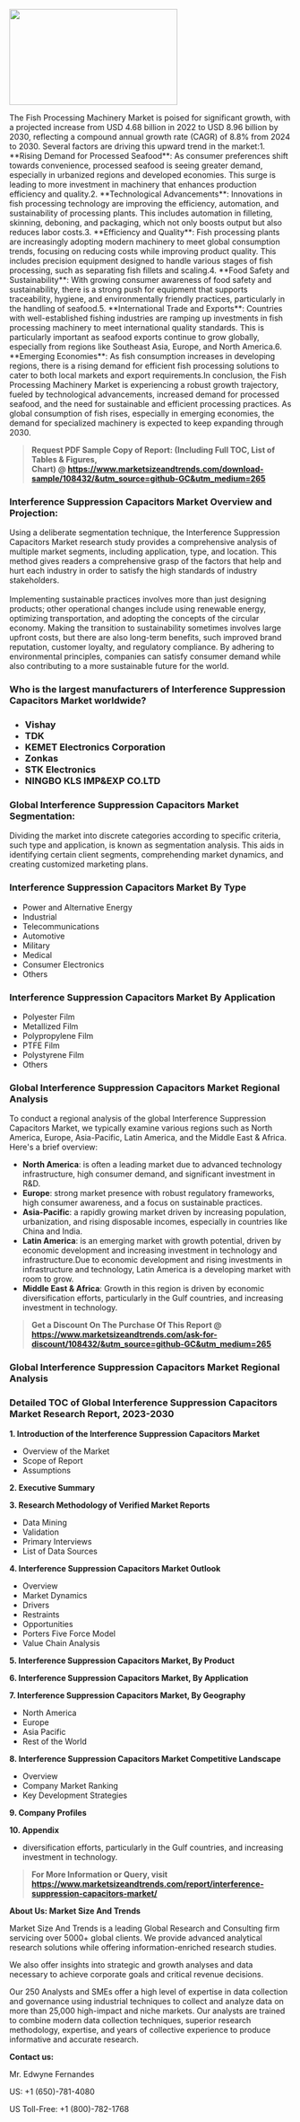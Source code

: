 <p><img class="alignnone size-medium wp-image-20088" src="https://ffe5etoiles.com/wp-content/uploads/2024/12/MST1-300x171.png" alt="" width="300" height="171" /></p>The Fish Processing Machinery Market is poised for significant growth, with a projected increase from USD 4.68 billion in 2022 to USD 8.96 billion by 2030, reflecting a compound annual growth rate (CAGR) of 8.8% from 2024 to 2030. Several factors are driving this upward trend in the market:1. **Rising Demand for Processed Seafood**: As consumer preferences shift towards convenience, processed seafood is seeing greater demand, especially in urbanized regions and developed economies. This surge is leading to more investment in machinery that enhances production efficiency and quality.2. **Technological Advancements**: Innovations in fish processing technology are improving the efficiency, automation, and sustainability of processing plants. This includes automation in filleting, skinning, deboning, and packaging, which not only boosts output but also reduces labor costs.3. **Efficiency and Quality**: Fish processing plants are increasingly adopting modern machinery to meet global consumption trends, focusing on reducing costs while improving product quality. This includes precision equipment designed to handle various stages of fish processing, such as separating fish fillets and scaling.4. **Food Safety and Sustainability**: With growing consumer awareness of food safety and sustainability, there is a strong push for equipment that supports traceability, hygiene, and environmentally friendly practices, particularly in the handling of seafood.5. **International Trade and Exports**: Countries with well-established fishing industries are ramping up investments in fish processing machinery to meet international quality standards. This is particularly important as seafood exports continue to grow globally, especially from regions like Southeast Asia, Europe, and North America.6. **Emerging Economies**: As fish consumption increases in developing regions, there is a rising demand for efficient fish processing solutions to cater to both local markets and export requirements.In conclusion, the Fish Processing Machinery Market is experiencing a robust growth trajectory, fueled by technological advancements, increased demand for processed seafood, and the need for sustainable and efficient processing practices. As global consumption of fish rises, especially in emerging economies, the demand for specialized machinery is expected to keep expanding through 2030.</p><blockquote id="" class=""><strong>Request PDF Sample Copy of Report: (Including Full TOC, List of Tables &amp; Figures, Chart)&nbsp;@&nbsp;<strong><a href="https://www.marketsizeandtrends.com/download-sample/108432/&utm_source=github-GC&utm_medium=265" target="_blank">https://www.marketsizeandtrends.com/download-sample/108432/&utm_source=github-GC&utm_medium=265</a></strong></strong></blockquote><h3 id="" class="">Interference Suppression Capacitors Market&nbsp;Overview and Projection:</h3><p id="" class="">Using a deliberate segmentation technique, the Interference Suppression Capacitors Market research study provides a comprehensive analysis of multiple market segments, including application, type, and location. This method gives readers a comprehensive grasp of the factors that help and hurt each industry in order to satisfy the high standards of industry stakeholders. <br /> <br />Implementing sustainable practices involves more than just designing products; other operational changes include using renewable energy, optimizing transportation, and adopting the concepts of the circular economy. Making the transition to sustainability sometimes involves large upfront costs, but there are also long-term benefits, such improved brand reputation, customer loyalty, and regulatory compliance. By adhering to environmental principles, companies can satisfy consumer demand while also contributing to a more sustainable future for the world.</p><h3 id="" class="">Who is the largest manufacturers of&nbsp;Interference Suppression Capacitors Market worldwide?</h3><h3 class=""><p><ul><li>Vishay </li><li> TDK </li><li> KEMET Electronics Corporation </li><li> Zonkas </li><li> STK Electronics </li><li> NINGBO KLS IMP&EXP CO.LTD</li></ul></p></h3><h3 id="" class="">Global&nbsp;Interference Suppression Capacitors Market Segmentation:</h3><p id="" class="">Dividing the market into discrete categories according to specific criteria, such type and application, is known as segmentation analysis. This aids in identifying certain client segments, comprehending market dynamics, and creating customized marketing plans.</p><h3 id="" class="">Interference Suppression Capacitors Market&nbsp;By Type</h3><p><p><ul><li>Power and Alternative Energy</li><li> Industrial</li><li> Telecommunications</li><li> Automotive</li><li> Military</li><li> Medical</li><li> Consumer Electronics</li><li> Others</p></li></ul></p></p><h3 id="" class="">Interference Suppression Capacitors Market&nbsp;By Application</h3><p class=""><p><ul><li>Polyester Film</li><li> Metallized Film</li><li> Polypropylene Film</li><li> PTFE Film</li><li> Polystyrene Film</li><li> Others</li></ul></p></p><h3 id="" class="">Global Interference Suppression Capacitors Market Regional Analysis</h3><p id="" class="">To conduct a regional analysis of the global Interference Suppression Capacitors Market, we typically examine various regions such as North America, Europe, Asia-Pacific, Latin America, and the Middle East &amp; Africa. Here's a brief overview:</p><ul><li><strong>North America</strong>: is often a leading market due to advanced technology infrastructure, high consumer demand, and significant investment in R&amp;D.</li><li><strong>Europe</strong>: strong market presence with robust regulatory frameworks, high consumer awareness, and a focus on sustainable practices.</li><li><strong>Asia-Pacific</strong>: a rapidly growing market driven by increasing population, urbanization, and rising disposable incomes, especially in countries like China and India.</li><li><strong>Latin America</strong>: is an emerging market with growth potential, driven by economic development and increasing investment in technology and infrastructure.Due to economic development and rising investments in infrastructure and technology, Latin America is a developing market with room to grow.</li><li><strong>Middle East &amp; Africa</strong>: Growth in this region is driven by economic diversification efforts, particularly in the Gulf countries, and increasing investment in technology.</li></ul><blockquote id="" class=""><strong>Get a Discount On The Purchase Of This Report @ <strong><a href="https://www.marketsizeandtrends.com/ask-for-discount/108432/&utm_source=github-GC&utm_medium=265" target="_blank">https://www.marketsizeandtrends.com/ask-for-discount/108432/&utm_source=github-GC&utm_medium=265</a></strong></strong></blockquote><h3 id="" class="">Global Interference Suppression Capacitors Market Regional Analysis</h3><h3 id="" class="">Detailed TOC of Global Interference Suppression Capacitors Market Research Report, 2023-2030</h3><p id="" class=""><strong>1. Introduction of the Interference Suppression Capacitors Market</strong></p><ul><li>Overview of the Market</li><li>Scope of Report</li><li>Assumptions</li></ul><p id="" class=""><strong>2. Executive Summary</strong></p><p id="" class=""><strong>3. Research Methodology of Verified Market Reports</strong></p><ul><li>Data Mining</li><li>Validation</li><li>Primary Interviews</li><li>List of Data Sources</li></ul><p id="" class=""><strong>4. Interference Suppression Capacitors Market Outlook</strong></p><ul><li>Overview</li><li>Market Dynamics</li><li>Drivers</li><li>Restraints</li><li>Opportunities</li><li>Porters Five Force Model</li><li>Value Chain Analysis</li></ul><p id="" class=""><strong>5. Interference Suppression Capacitors Market, By Product</strong></p><p id="" class=""><strong>6. Interference Suppression Capacitors Market, By Application</strong></p><p id="" class=""><strong>7. Interference Suppression Capacitors Market, By Geography</strong></p><ul><li>North America</li><li>Europe</li><li>Asia Pacific</li><li>Rest of the World</li></ul><p id="" class=""><strong>8. Interference Suppression Capacitors Market Competitive Landscape</strong></p><ul><li>Overview</li><li>Company Market Ranking</li><li>Key Development Strategies</li></ul><p id="" class=""><strong>9. Company Profiles</strong></p><p id="" class=""><strong>10. Appendix</strong></p><ul><li>diversification efforts, particularly in the Gulf countries, and increasing investment in technology.</li></ul><blockquote id="" class=""><strong>For More Information or Query, visit <strong><strong><a href="https://www.marketsizeandtrends.com/report/interference-suppression-capacitors-market/" target="_blank">https://www.marketsizeandtrends.com/report/interference-suppression-capacitors-market/</a></strong></strong></strong></blockquote><p id="" class=""><strong>About Us: Market Size And Trends</strong></p><p id="" class="">Market Size And Trends is a leading Global Research and Consulting firm servicing over 5000+ global clients. We provide advanced analytical research solutions while offering information-enriched research studies.</p><p id="" class="">We also offer insights into strategic and growth analyses and data necessary to achieve corporate goals and critical revenue decisions.</p><p id="" class="">Our 250 Analysts and SMEs offer a high level of expertise in data collection and governance using industrial techniques to collect and analyze data on more than 25,000 high-impact and niche markets. Our analysts are trained to combine modern data collection techniques, superior research methodology, expertise, and years of collective experience to produce informative and accurate research.</p><p id="" class=""><strong>Contact us:</strong></p><p id="" class="">Mr. Edwyne Fernandes</p><p id="" class="">US: +1 (650)-781-4080</p><p id="" class="">US Toll-Free: +1 (800)-782-1768</p>
